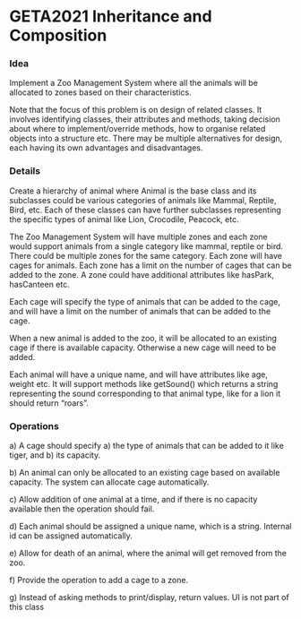 # GETA2021 Inheritance and Composition

### Idea

Implement a Zoo Management System where all the animals will be allocated to zones based on their characteristics. 

Note that the focus of this problem is on design of related classes. It involves identifying classes, their attributes and methods, taking decision about where to implement/override methods, how to organise related objects into a structure etc. There may be multiple alternatives for design, each having its own advantages and disadvantages. 

### Details

Create a hierarchy of animal where Animal is the base class and its subclasses could be various categories of animals like Mammal, Reptile, Bird, etc. Each of these classes can have further subclasses representing the specific types of animal like  Lion, Crocodile, Peacock, etc. 

The Zoo Management System will have multiple zones and each zone would support animals from a single category like mammal, reptile or bird. There could be multiple zones for the same category. Each zone will have cages for animals. Each zone has a limit on the number of cages that can be added to the zone. A zone could have additional attributes like hasPark, hasCanteen etc.

Each cage will specify the type of animals that can be added to the cage, and will have a limit on the number of animals that can be added to the cage.

When a new animal is added to the zoo, it will be allocated to an existing cage if there is available capacity. Otherwise a new cage will need to be added. 

Each animal will have a unique name, and will have attributes like age, weight etc. It will support methods like getSound() which returns a string representing the sound corresponding to that animal type, like for a lion it should return “roars”. 

### Operations

a) A cage should specify a) the type of animals that can be added to it like tiger, and b) its capacity.

b) An animal can only be allocated to an existing cage based on available capacity. The system can allocate cage automatically.

c) Allow addition of one animal at a time, and if there is no capacity available then the operation should fail.

d) Each animal should be assigned a unique name, which is a string. Internal id can be assigned automatically.

e) Allow for death of an animal, where the animal will get removed from the zoo.

f) Provide the operation to add a cage to a zone.

g) Instead of asking methods to print/display, return values. UI is not part of this class


